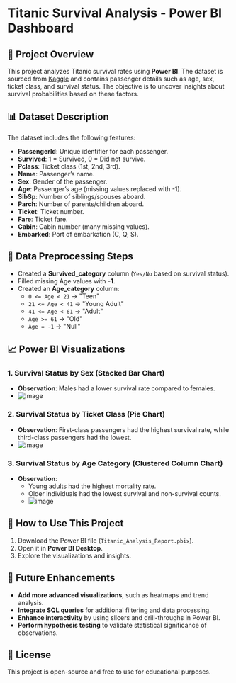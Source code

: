 # Titanic Survival Analysis - Power BI Dashboard

## 📌 Project Overview
This project analyzes Titanic survival rates using **Power BI**. The dataset is sourced from [Kaggle](https://www.kaggle.com/datasets/brendan45774/test-file) and contains passenger details such as age, sex, ticket class, and survival status. The objective is to uncover insights about survival probabilities based on these factors.

## 📊 Dataset Description
The dataset includes the following features:
- **PassengerId**: Unique identifier for each passenger.
- **Survived**: 1 = Survived, 0 = Did not survive.
- **Pclass**: Ticket class (1st, 2nd, 3rd).
- **Name**: Passenger’s name.
- **Sex**: Gender of the passenger.
- **Age**: Passenger’s age (missing values replaced with -1).
- **SibSp**: Number of siblings/spouses aboard.
- **Parch**: Number of parents/children aboard.
- **Ticket**: Ticket number.
- **Fare**: Ticket fare.
- **Cabin**: Cabin number (many missing values).
- **Embarked**: Port of embarkation (C, Q, S).

## 🔧 Data Preprocessing Steps
- Created a **Survived_category** column (`Yes/No` based on survival status).
- Filled missing Age values with **-1**.
- Created an **Age_category** column:
  - `0 <= Age < 21` → "Teen"
  - `21 <= Age < 41` → "Young Adult"
  - `41 <= Age < 61` → "Adult"
  - `Age >= 61` → "Old"
  - `Age = -1` → "Null"

## 📈 Power BI Visualizations
### **1. Survival Status by Sex (Stacked Bar Chart)**
- **Observation**: Males had a lower survival rate compared to females.
- ![image](https://github.com/user-attachments/assets/e95660ce-5fd7-41fc-8694-9f611af2d5df)


### **2. Survival Status by Ticket Class (Pie Chart)**
- **Observation**: First-class passengers had the highest survival rate, while third-class passengers had the lowest.
- ![image](https://github.com/user-attachments/assets/e5d472c9-8e1f-4866-9a55-bdeaaddc926a)


### **3. Survival Status by Age Category (Clustered Column Chart)**
- **Observation**:
  - Young adults had the highest mortality rate.
  - Older individuals had the lowest survival and non-survival counts.
  - ![image](https://github.com/user-attachments/assets/a8030363-f323-443e-9c04-c67043c433f7)


## 🚀 How to Use This Project
1. Download the Power BI file (`Titanic_Analysis_Report.pbix`).
2. Open it in **Power BI Desktop**.
3. Explore the visualizations and insights.

## 📌 Future Enhancements
- **Add more advanced visualizations**, such as heatmaps and trend analysis.
- **Integrate SQL queries** for additional filtering and data processing.
- **Enhance interactivity** by using slicers and drill-throughs in Power BI.
- **Perform hypothesis testing** to validate statistical significance of observations.

## 📄 License
This project is open-source and free to use for educational purposes.
